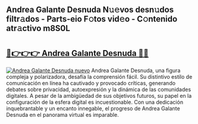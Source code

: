 ## Andrea Galante Desnuda N𝚞𝚎vos desn𝚞dos filtr𝚊dos - Parts-eio F𝚘tos vid𝚎o - C𝚘ntenido atr𝚊ctivo m8S0L

# <h2><a href="http://mbcs3f7.tromn.icu/?c=Andrea+Galante+Desnuda">🔗👉👉👉 Andrea Galante Desnuda 🔗🔗</a></h2>

[![Andrea Galante Desnuda nuevo](https://i.imgur.com/pEAQMta.gif)](http://mbcs3f7.tromn.icu/?c=Andrea+Galante+Desnuda)
Andrea Galante Desnuda, una figura compleja y polarizadora, desafía la comprensión fácil. Su distintivo estilo de comunicación en línea ha cautivado y provocado críticas, generando debates sobre privacidad, autoexpresión y la dinámica de las comunidades digitales. A pesar de la ambigüedad de sus objetivos futuros, su papel en la configuración de la esfera digital es incuestionable. Con una dedicación inquebrantable y un encanto innegable, el progreso de Andrea Galante Desnuda en el panorama virtual es imparable.
